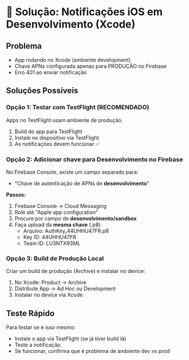 # 🔧 Solução: Notificações iOS em Desenvolvimento (Xcode)

## Problema
- App rodando no Xcode (ambiente development)
- Chave APNs configurada apenas para PRODUÇÃO no Firebase
- Erro 401 ao enviar notificação

## Soluções Possíveis

### Opção 1: Testar com TestFlight (RECOMENDADO)
Apps no TestFlight usam ambiente de produção.

1. Build do app para TestFlight
2. Instale no dispositivo via TestFlight
3. As notificações devem funcionar ✅

### Opção 2: Adicionar chave para Desenvolvimento no Firebase

No Firebase Console, existe um campo separado para:
- "Chave de autenticação de APNs de **desenvolvimento**"

**Passos:**
1. Firebase Console → Cloud Messaging
2. Role até "Apple app configuration"
3. Procure por campo de **desenvolvimento/sandbox**
4. Faça upload da **mesma chave** (.p8)
   - Arquivo: AuthKey_44UHHU47FR.p8
   - Key ID: 44UHHU47FR
   - Team ID: LU3NTX93ML

### Opção 3: Build de Produção Local
Criar um build de produção (Archive) e instalar no device:

1. No Xcode: Product → Archive
2. Distribute App → Ad Hoc ou Development
3. Instalar no device via Xcode

## Teste Rápido

Para testar se é isso mesmo:
- Instale o app via TestFlight (se já tiver build lá)
- Teste a notificação
- Se funcionar, confirma que é problema de ambiente dev vs prod
